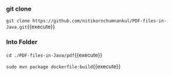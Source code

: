 ### git clone

`git clone https://github.com/nitikornchumnankul/PDF-files-in-Java.git`{{execute}}

### Into Folder
`cd ./PDF-files-in-Java/pdf`{{execute}}


`sudo mvn package dockerfile:build`{{execute}}

